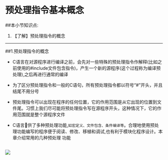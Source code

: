 # 预处理指令基本概念
##本小节知识点:
1. 【了解】预处理指令的概念

---

##1.预处理指令的概念
- C语言在对源程序进行编译之前，会先对一些特殊的预处理指令作解释(比如之前使用的#include文件包含指令)，产生一个新的源程序(这个过程称为编译预处理),之后再进行通常的编译

- 为了区分预处理指令和一般的C语句，所有预处理指令都以符号“#”开头，并且结尾不用分号

- 预处理指令可以出现在程序的任何位置，它的作用范围是从它出现的位置到文件尾。习惯上我们尽可能将预处理指令写在源程序开头，这种情况下，它的作用范围就是整个源程序文件

- C语言􏰀供了多种预处理功能,```如宏定义、文件包含、条件编译等```。合理地使用预处理功能编写的程序便于阅读、修改、移植和调试,也有利于模块化程序设计。本章介绍常用的几种预处理 功能

![](http://7xj0kx.com1.z0.glb.clouddn.com/hth.png)
---
